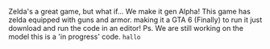 Zelda's a great game, but what if... We make it gen Alpha!
This game has zelda equipped with guns and armor. making it a GTA 6 (Finally)
to run it just download and run the code in an editor!
Ps. We are still working on the model this is a 'in progress' code.
```hallo```
